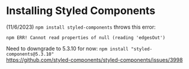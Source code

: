 # Installing Styled Components

(11/6/2023)
`npm install styled-components` throws this error:

    npm ERR! Cannot read properties of null (reading 'edgesOut')


Need to downgrade to 5.3.10 for now: `npm install "styled-components@5.3.10"`  
https://github.com/styled-components/styled-components/issues/3998

